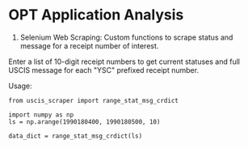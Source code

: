 # OPT Application Analysis 

1. Selenium Web Scraping: Custom functions to scrape status and message for a receipt number of interest.

Enter a list of 10-digit receipt numbers to get current statuses and full USCIS message for each "YSC" prefixed receipt number. 

Usage:

    from uscis_scraper import range_stat_msg_crdict

    import numpy as np
    ls = np.arange(1990180400, 1990180500, 10)

    data_dict = range_stat_msg_crdict(ls)
